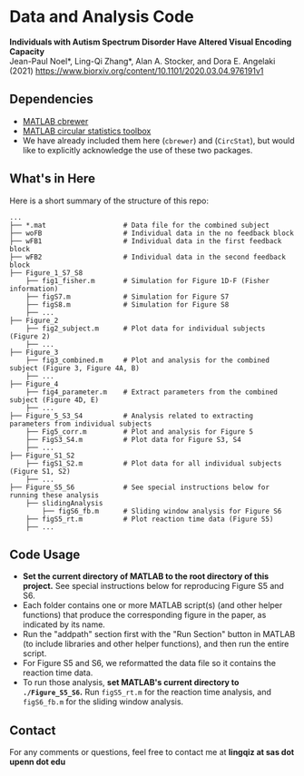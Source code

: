 # Data and Analysis Code
**Individuals with Autism Spectrum Disorder Have Altered Visual Encoding Capacity**  
Jean-Paul Noel*, Ling-Qi Zhang*, Alan A. Stocker, and Dora E. Angelaki (2021)
https://www.biorxiv.org/content/10.1101/2020.03.04.976191v1  

## Dependencies
- [MATLAB cbrewer](https://www.mathworks.com/matlabcentral/fileexchange/34087-cbrewer-colorbrewer-schemes-for-matlab)
- [MATLAB circular statistics toolbox](https://www.mathworks.com/matlabcentral/fileexchange/10676-circular-statistics-toolbox-directional-statistics)
- We have already included them here (`cbrewer`) and (`CircStat`), but would like to explicitly acknowledge the use of these two packages.

## What's in Here
Here is a short summary of the structure of this repo:
```
...
├── *.mat                   # Data file for the combined subject
├── woFB                    # Individual data in the no feedback block    
├── wFB1                    # Individual data in the first feedback block
├── wFB2                    # Individual data in the second feedback block
├── Figure_1_S7_S8
    ├── fig1_fisher.m       # Simulation for Figure 1D-F (Fisher information)
    ├── figS7.m             # Simulation for Figure S7        
    ├── figS8.m             # Simulation for Figure S8
    ├── ...
├── Figure_2
    ├── fig2_subject.m      # Plot data for individual subjects (Figure 2)
    ├── ...
├── Figure_3
    ├── fig3_combined.m     # Plot and analysis for the combined subject (Figure 3, Figure 4A, B)
    ├── ...
├── Figure_4
    ├── fig4_parameter.m    # Extract parameters from the combined subject (Figure 4D, E)
    ├── ...
├── Figure_5_S3_S4          # Analysis related to extracting parameters from individual subjects
    ├── Fig5_corr.m         # Plot and analysis for Figure 5
    ├── FigS3_S4.m          # Plot data for Figure S3, S4
    ├── ...
├── Figure_S1_S2          
    ├── figS1_S2.m          # Plot data for all individual subjects (Figure S1, S2)
    ├── ...
├── Figure_S5_S6            # See special instructions below for running these analysis 
    ├── slidingAnalysis
        ├── figS6_fb.m      # Sliding window analysis for Figure S6
    ├── figS5_rt.m          # Plot reaction time data (Figure S5)
    ├── ...
```

## Code Usage
- **Set the current directory of MATLAB to the root directory of this project.** See special instructions below for reproducing Figure S5 and S6.  
- Each folder contains one or more MATLAB script(s) (and other helper functions) that produce the corresponding figure in the paper, as indicated by its name.
- Run the "addpath" section first with the "Run Section" button in MATLAB (to include libraries and other helper functions), and then run the entire script.
- For Figure S5 and S6, we reformatted the data file so it contains the reaction time data. 
- To run those analysis, **set MATLAB's current directory to `./Figure_S5_S6`.** Run `figS5_rt.m` for the reaction time analysis, and `figS6_fb.m` for the sliding window analysis.

## Contact 
For any comments or questions, feel free to contact me at **lingqiz at sas dot upenn dot edu**
